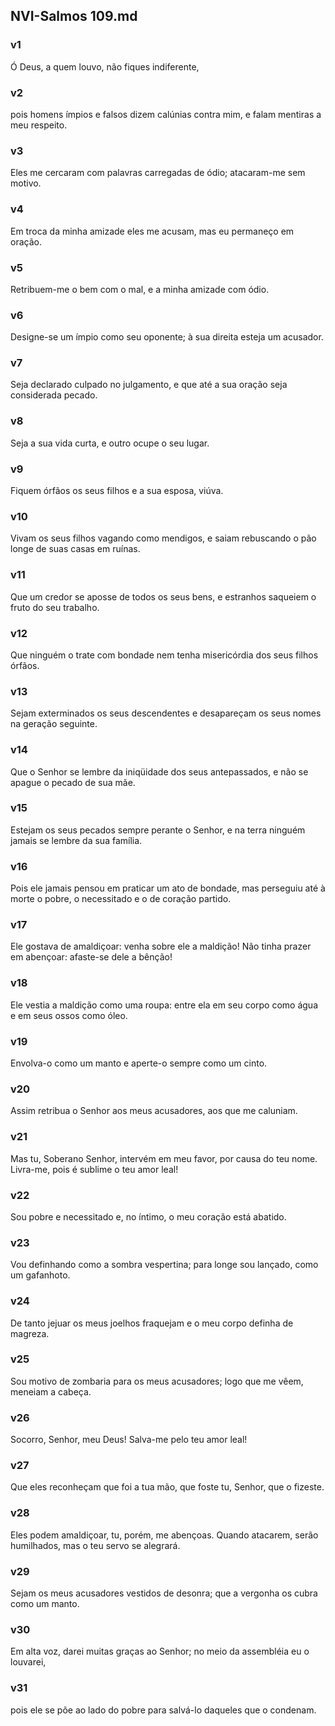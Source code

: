 ## NVI-Salmos 109.md
### v1
 Ó Deus, a quem louvo, não fiques indiferente,
### v2
 pois homens ímpios e falsos dizem calúnias contra mim, e falam mentiras a meu respeito.
### v3
 Eles me cercaram com palavras carregadas de ódio; atacaram-me sem motivo.
### v4
 Em troca da minha amizade eles me acusam, mas eu permaneço em oração.
### v5
 Retribuem-me o bem com o mal, e a minha amizade com ódio.
### v6
 Designe-se um ímpio como seu oponente; à sua direita esteja um acusador.
### v7
 Seja declarado culpado no julgamento, e que até a sua oração seja considerada pecado.
### v8
 Seja a sua vida curta, e outro ocupe o seu lugar.
### v9
 Fiquem órfãos os seus filhos e a sua esposa, viúva.
### v10
 Vivam os seus filhos vagando como mendigos, e saiam rebuscando o pão longe de suas casas em ruínas.
### v11
 Que um credor se aposse de todos os seus bens, e estranhos saqueiem o fruto do seu trabalho.
### v12
 Que ninguém o trate com bondade nem tenha misericórdia dos seus filhos órfãos.
### v13
 Sejam exterminados os seus descendentes e desapareçam os seus nomes na geração seguinte.
### v14
 Que o Senhor se lembre da iniqüidade dos seus antepassados, e não se apague o pecado de sua mãe.
### v15
 Estejam os seus pecados sempre perante o Senhor, e na terra ninguém jamais se lembre da sua família.
### v16
 Pois ele jamais pensou em praticar um ato de bondade, mas perseguiu até à morte o pobre, o necessitado e o de coração partido.
### v17
 Ele gostava de amaldiçoar: venha sobre ele a maldição! Não tinha prazer em abençoar: afaste-se dele a bênção!
### v18
 Ele vestia a maldição como uma roupa: entre ela em seu corpo como água e em seus ossos como óleo.
### v19
 Envolva-o como um manto e aperte-o sempre como um cinto.
### v20
 Assim retribua o Senhor aos meus acusadores, aos que me caluniam.
### v21
 Mas tu, Soberano Senhor, intervém em meu favor, por causa do teu nome. Livra-me, pois é sublime o teu amor leal!
### v22
 Sou pobre e necessitado e, no íntimo, o meu coração está abatido.
### v23
 Vou definhando como a sombra vespertina; para longe sou lançado, como um gafanhoto.
### v24
 De tanto jejuar os meus joelhos fraquejam e o meu corpo definha de magreza.
### v25
 Sou motivo de zombaria para os meus acusadores; logo que me vêem, meneiam a cabeça.
### v26
 Socorro, Senhor, meu Deus! Salva-me pelo teu amor leal!
### v27
 Que eles reconheçam que foi a tua mão, que foste tu, Senhor, que o fizeste.
### v28
 Eles podem amaldiçoar, tu, porém, me abençoas. Quando atacarem, serão humilhados, mas o teu servo se alegrará.
### v29
 Sejam os meus acusadores vestidos de desonra; que a vergonha os cubra como um manto.
### v30
 Em alta voz, darei muitas graças ao Senhor; no meio da assembléia eu o louvarei,
### v31
 pois ele se põe ao lado do pobre para salvá-lo daqueles que o condenam.
